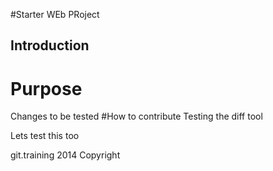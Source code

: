 #Starter WEb PRoject
## Introduction
# Purpose
Changes to be tested
#How to contribute
Testing the diff tool

Lets test this too



git.training 2014 Copyright